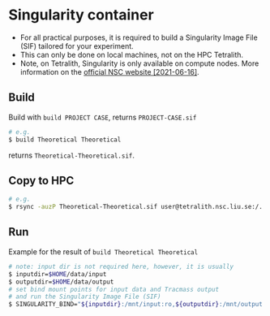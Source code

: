 # Singularity container

- For all practical purposes, it is required to build a Singularity Image File (SIF) tailored for your experiment.
- This can only be done on local machines, not on the HPC Tetralith.
- Note, on Tetralith, Singularity is only available on compute nodes. More information on the [official NSC website [2021-06-16]](https://www.nsc.liu.se/support/singularity/).

## Build

Build with `build PROJECT CASE`, returns `PROJECT-CASE.sif`

```bash
# e.g.
$ build Theoretical Theoretical
```

returns `Theoretical-Theoretical.sif`.

## Copy to HPC

```bash
# e.g.
$ rsync -auzP Theoretical-Theoretical.sif user@tetralith.nsc.liu.se:/.../experiment/.
```

## Run

Example for the result of `build Theoretical Theoretical`

```bash
# note: input dir is not required here, however, it is usually
$ inputdir=$HOME/data/input
$ outputdir=$HOME/data/output
# set bind mount points for input data and Tracmass output
# and run the Singularity Image File (SIF)
$ SINGULARITY_BIND="${inputdir}:/mnt/input:ro,${outputdir}:/mnt/output:rw" singularity run Theoretical-Theoretical.sif
```
